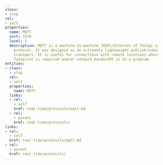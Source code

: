 ```yaml
---
class:
- stop
rel:
- self
properties:
  name: MQTT
  sort: 3379
  level: 3
  description: MQTT is a machine-to-machine (M2M)/Internet of Things connectivity
    protocol. It was designed as an extremely lightweight publish/subscribe messaging
    transport. It is useful for connections with remote locations where a small code
    footprint is required and/or network bandwidth is at a premium.
entities:
- class:
  - stop
  rel:
  - self
  properties:
    name: MQTT
  links:
  - rel:
    - self
    href: real-time/protocols/mqtt.md
  - rel:
    - parent
    href: real-time/protocols/
links:
- rel:
  - self
  href: real-time/protocols/mqtt.md
- rel:
  - parent
  href: real-time/protocols/
...
```

